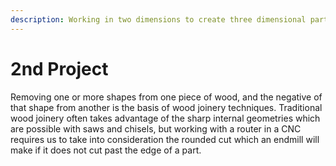 ```yaml
---
description: Working in two dimensions to create three dimensional parts.
---
```


# 2nd Project

Removing one or more shapes from one piece of wood, and the negative of that shape from another is the basis of wood joinery techniques. Traditional wood joinery often takes advantage of the sharp internal geometries which are possible with saws and chisels, but working with a router in a CNC requires us to take into consideration the rounded cut which an endmill will make if it does not cut past the edge of a part.



